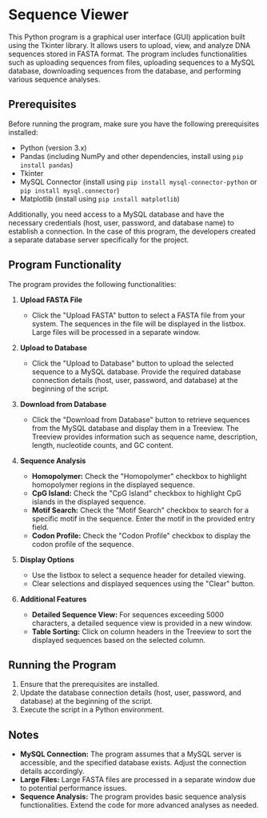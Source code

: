 # Sequence Viewer

This Python program is a graphical user interface (GUI) application built using the Tkinter library. It allows users to upload, view, and analyze DNA sequences stored in FASTA format. The program includes functionalities such as uploading sequences from files, uploading sequences to a MySQL database, downloading sequences from the database, and performing various sequence analyses.

## Prerequisites

Before running the program, make sure you have the following prerequisites installed:

- Python (version 3.x)
- Pandas (including NumPy and other dependencies, install using `pip install pandas`)
- Tkinter
- MySQL Connector (install using `pip install mysql-connector-python` or `pip install mysql.connector`)
- Matplotlib (install using `pip install matplotlib`)

Additionally, you need access to a MySQL database and have the necessary credentials (host, user, password, and database name) to establish a connection. In the case of this program, the developers created a separate database server specifically for the project.

## Program Functionality

The program provides the following functionalities:

1. **Upload FASTA File**
   - Click the "Upload FASTA" button to select a FASTA file from your system. The sequences in the file will be displayed in the listbox. Large files will be processed in a separate window.

2. **Upload to Database**
   - Click the "Upload to Database" button to upload the selected sequence to a MySQL database. Provide the required database connection details (host, user, password, and database) at the beginning of the script.

3. **Download from Database**
   - Click the "Download from Database" button to retrieve sequences from the MySQL database and display them in a Treeview. The Treeview provides information such as sequence name, description, length, nucleotide counts, and GC content.

4. **Sequence Analysis**
   - **Homopolymer:** Check the "Homopolymer" checkbox to highlight homopolymer regions in the displayed sequence.
   - **CpG Island:** Check the "CpG Island" checkbox to highlight CpG islands in the displayed sequence.
   - **Motif Search:** Check the "Motif Search" checkbox to search for a specific motif in the sequence. Enter the motif in the provided entry field.
   - **Codon Profile:** Check the "Codon Profile" checkbox to display the codon profile of the sequence.

5. **Display Options**
   - Use the listbox to select a sequence header for detailed viewing.
   - Clear selections and displayed sequences using the "Clear" button.

6. **Additional Features**
   - **Detailed Sequence View:** For sequences exceeding 5000 characters, a detailed sequence view is provided in a new window.
   - **Table Sorting:** Click on column headers in the Treeview to sort the displayed sequences based on the selected column.

## Running the Program

1. Ensure that the prerequisites are installed.
2. Update the database connection details (host, user, password, and database) at the beginning of the script.
3. Execute the script in a Python environment.

## Notes

- **MySQL Connection:** The program assumes that a MySQL server is accessible, and the specified database exists. Adjust the connection details accordingly.
- **Large Files:** Large FASTA files are processed in a separate window due to potential performance issues.
- **Sequence Analysis:** The program provides basic sequence analysis functionalities. Extend the code for more advanced analyses as needed.

